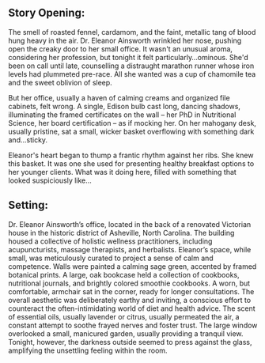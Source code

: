 ## Story Opening:

The smell of roasted fennel, cardamom, and the faint, metallic tang of blood hung heavy in the air. Dr. Eleanor Ainsworth wrinkled her nose, pushing open the creaky door to her small office. It wasn't an unusual aroma, considering her profession, but tonight it felt particularly…ominous. She'd been on call until late, counselling a distraught marathon runner whose iron levels had plummeted pre-race. All she wanted was a cup of chamomile tea and the sweet oblivion of sleep.

But her office, usually a haven of calming creams and organized file cabinets, felt wrong. A single, Edison bulb cast long, dancing shadows, illuminating the framed certificates on the wall – her PhD in Nutritional Science, her board certification – as if mocking her. On her mahogany desk, usually pristine, sat a small, wicker basket overflowing with something dark and…sticky.

Eleanor's heart began to thump a frantic rhythm against her ribs. She knew this basket. It was one she used for presenting healthy breakfast options to her younger clients. What was it doing here, filled with something that looked suspiciously like…

## Setting:

Dr. Eleanor Ainsworth’s office, located in the back of a renovated Victorian house in the historic district of Asheville, North Carolina. The building housed a collective of holistic wellness practitioners, including acupuncturists, massage therapists, and herbalists. Eleanor’s space, while small, was meticulously curated to project a sense of calm and competence. Walls were painted a calming sage green, accented by framed botanical prints. A large, oak bookcase held a collection of cookbooks, nutritional journals, and brightly colored smoothie cookbooks. A worn, but comfortable, armchair sat in the corner, ready for longer consultations. The overall aesthetic was deliberately earthy and inviting, a conscious effort to counteract the often-intimidating world of diet and health advice. The scent of essential oils, usually lavender or citrus, usually permeated the air, a constant attempt to soothe frayed nerves and foster trust. The large window overlooked a small, manicured garden, usually providing a tranquil view. Tonight, however, the darkness outside seemed to press against the glass, amplifying the unsettling feeling within the room.

